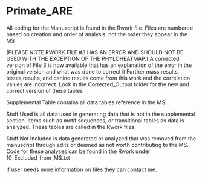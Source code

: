 # Primate_ARE
All coding for the Manuscript is found in the Rwork file. Files are numbered based on creation and order of analysis, not the order they appear in the MS

(PLEASE NOTE RWORK FILE #3 HAS AN ERROR AND SHOULD NOT BE USED WITH THE EXCEPTION OF THE PHYLOHEATMAP.)
A corrected version of File 3 is now available that has an explanation of the error in the original version and what was done to correct it
Further mass.results, testes.results, and canine.results come from this work and the correlation values are incorrect. Look in the Corrected_Output folder for the new and correct version of these tables

Supplemental Table contains all data tables reference in the MS.

Stuff Used is all data used in generating data that is not in the supplemental section. Items such as motif sequences, or transitional tables as data is analyzed. These tables are called in the Rwork files.

Stuff Not Included is data generated or analyzed that was removed from the manuscript through edits or deemed as not worth contributing to the MS. Code for these analyses can be found in the Rwork under 10_Excluded_from_MS.txt

If user needs more information on files they can contact me.
